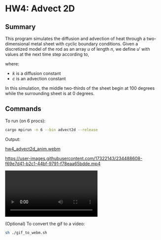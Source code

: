 # HW4: Advect 2D 

## Summary

This program simulates the diffusion and advection of heat through a two-dimensional metal sheet with cyclic boundary conditions. Given a discretized model of the rod as an array $u$ of length $n$, we define $u'$ with values at the next time step according to,

where:

- $k$ is a diffusion constant
- $c$ is an advection constant

In this simulation, the middle two-thirds of the sheet begin at 100 degrees while the surrounding sheet is at 0 degrees.

## Commands

To run (on 6 procs):

```bash
cargo mpirun -n 6 --bin advect2d --release
```

Output:

[hw4_advect2d_anim.webm](https://user-images.githubusercontent.com/17322143/234488525-9f08061f-536e-4a81-a5c0-7e21299c3942.webm)

https://user-images.githubusercontent.com/17322143/234488608-f69e7d41-b2c1-44bf-9791-f78eaa65bdde.mp4

![2d heatmap video](../../../imgs/hw4_advect2d_anim.mp4)

(Optional) To convert the gif to a video:
```bash
sh ./gif_to_webm.sh
```
